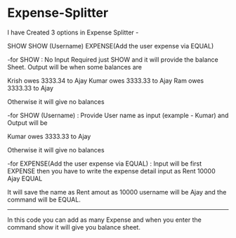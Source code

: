 # Expense-Splitter

I have Created 3 options in Expense Splitter -

SHOW
SHOW (Username)
EXPENSE(Add the user expense via EQUAL)

-for SHOW : No Input Required just SHOW and it will provide the balance Sheet. Output will be when some balances are 

Krish owes 3333.34 to Ajay
Kumar owes 3333.33 to Ajay
Ram owes 3333.33 to Ajay

Otherwise it will give no balances
            

-for SHOW (Username) : Provide User name as input (example - Kumar) and Output will be

Kumar owes 3333.33 to Ajay

Otherwise it will give no balances

-for EXPENSE(Add the user expense via EQUAL) : Input will be first EXPENSE then you have to write the expense detail input as 
Rent 10000 Ajay EQUAL

It will save the name as Rent amout as 10000 username will be Ajay and the command will be EQUAL.

__________________________________________________________________

In this code you can add as many Expense and when you enter the command show it will give you balance sheet.
